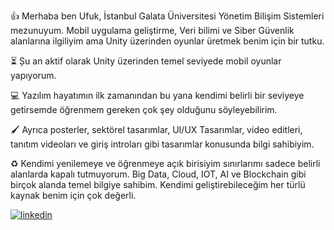 👍 Merhaba ben Ufuk, İstanbul Galata Üniversitesi Yönetim Bilişim Sistemleri mezunuyum.
Mobil uygulama geliştirme, Veri bilimi ve Siber Güvenlik alanlarına ilgiliyim ama Unity üzerinden oyunlar üretmek benim için bir tutku.

⏳ Șu an aktif olarak Unity üzerinden temel seviyede mobil oyunlar yapıyorum.

💻 Yazılım hayatımın ilk zamanından bu yana kendimi belirli bir seviyeye getirsemde öğrenmem gereken çok şey olduğunu söyleyebilirim.

🖌️ Ayrıca posterler, sektörel tasarımlar, UI/UX Tasarımlar, video editleri, tanıtım videoları ve giriş introları gibi tasarımlar konusunda bilgi sahibiyim.

♻️ Kendimi yenilemeye ve öğrenmeye açık birisiyim sınırlarımı sadece belirli alanlarda kapalı tutmuyorum. Big Data, Cloud, IOT, AI ve Blockchain gibi birçok alanda temel bilgiye sahibim. Kendimi geliştirebileceğim her türlü kaynak benim için çok değerli.

[![linkedin](https://img.shields.io/badge/Linkedin-000000?style=for-the-badge&logo=Linkedin&logoColor=white)](https://www.linkedin.com/in/ufuk-karatoprak-a1a7531ab/)


<!--
**ufukkaratoprak/ufukkaratoprak** is a ✨ _special_ ✨ repository because its `README.md` (this file) appears on your GitHub profile.

Here are some ideas to get you started:

- 🔭 I’m currently working on ...
- 🌱 I’m currently learning ...
- 👯 I’m looking to collaborate on ...
- 🤔 I’m looking for help with ...
- 💬 Ask me about ...
- 📫 How to reach me: ...
- 😄 Pronouns: ...
- ⚡ Fun fact: ...
-->
